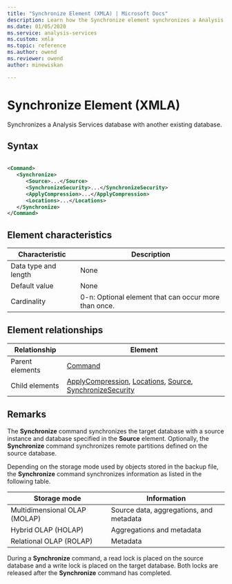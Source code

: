 ```yaml
---
title: "Synchronize Element (XMLA) | Microsoft Docs"
description: Learn how the Synchronize element synchronizes a Analysis Services database with another existing database.
ms.date: 01/05/2020
ms.service: analysis-services
ms.custom: xmla
ms.topic: reference
ms.author: owend
ms.reviewer: owend
author: minewiskan

---
```

# Synchronize Element (XMLA)

  Synchronizes a Analysis Services database with another existing database.  
  
## Syntax  
  
```xml  
  
<Command>  
   <Synchronize>  
      <Source>...</Source>  
      <SynchronizeSecurity>...</SynchronizeSecurity>  
      <ApplyCompression>...</ApplyCompression>  
      <Locations>...</Locations>  
   </Synchronize>  
</Command>  
```  
  
## Element characteristics  
  
|Characteristic|Description|  
|--------------------|-----------------|  
|Data type and length|None|  
|Default value|None|  
|Cardinality|0-n: Optional element that can occur more than once.|  
  
## Element relationships  
  
|Relationship|Element|  
|------------------|-------------|  
|Parent elements|[Command](../xml-elements-properties/command-element-xmla.md)|  
|Child elements|[ApplyCompression](../xml-elements-properties/applycompression-element-xmla.md), [Locations](../xml-elements-properties/locations-element-xmla.md), [Source](../xml-elements-properties/source-element-synchronize-xmla.md), [SynchronizeSecurity](../xml-elements-properties/synchronizesecurity-element-xmla.md)|  
  
## Remarks  
 The **Synchronize** command synchronizes the target database with a source instance and database specified in the **Source** element. Optionally, the **Synchronize** command synchronizes remote partitions defined on the source database.  
  
 Depending on the storage mode used by objects stored in the backup file, the **Synchronize** command synchronizes information as listed in the following table.  
  
|Storage mode|Information|  
|------------------|-----------------|  
|Multidimensional OLAP (MOLAP)|Source data, aggregations, and metadata|  
|Hybrid OLAP (HOLAP)|Aggregations and metadata|  
|Relational OLAP (ROLAP)|Metadata|  
  
 During a **Synchronize** command, a read lock is placed on the source database and a write lock is placed on the target database. Both locks are released after the **Synchronize** command has completed.  
